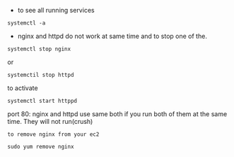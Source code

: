 - to see all running services
```
systemctl -a
```
- nginx and httpd do not work at same time and to stop one of the.

```
systemctl stop nginx
```
or 
```
systemctil stop httpd
```
to activate
```
systemctl start httppd
```
port 80: nginx and httpd use same both if you run both of them at the same time. They will not run(crush)

```to remove nginx from your ec2```
```
sudo yum remove nginx
``` 

